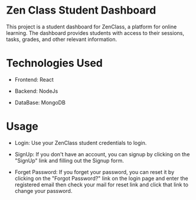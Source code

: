 # Zen Class Student Dashboard

This project is a student dashboard for ZenClass, a platform for online learning. The dashboard provides students with access to their sessions, tasks, grades, and other relevant information.

# Technologies Used

- Frontend: React

- Backend: NodeJs

- DataBase: MongoDB

# Usage

- Login: Use your ZenClass student credentials to login.
  
- SignUp: If you don't have an account, you can signup by clicking on the "SignUp" link and filling out the Signup form.
  
- Forget Password: If you forget your password, you can reset it by clicking on the "Forgot Password?" link on the login page and enter the registered email then check your mail for reset link and click that link to change your password.
